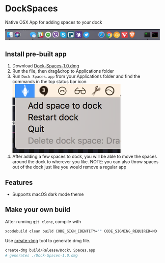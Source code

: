 # DockSpaces

Native OSX App for adding spaces to your dock

![image](./images/dock.png)

## Install pre-built app

1. Download [Dock-Spaces-1.0.dmg](https://github.com/saada/Dock-Spaces/raw/master/Dock-Spaces-1.0.dmg)
2. Run the file, then drag&drop to Applications folder
3. Run `Dock Spaces.app` from your Applications folder and find the commands in the top status bar icon ![image](./images/dock-spaces.png)
4. After adding a few spaces to dock, you will be able to move the spaces around the dock to wherever you like. NOTE: you can also throw spaces out of the dock just like you would remove a regular app

## Features

* Supports macOS dark mode theme

## Make your own build

After running `git clone`, compile with

```sh
xcodebuild clean build CODE_SIGN_IDENTITY="" CODE_SIGNING_REQUIRED=NO
```

Use [create-dmg](https://github.com/sindresorhus/create-dmg) tool to generate dmg file.

```sh
create-dmg build/Release/Dock\ Spaces.app
# generates ./Dock-Spaces-1.0.dmg
```
